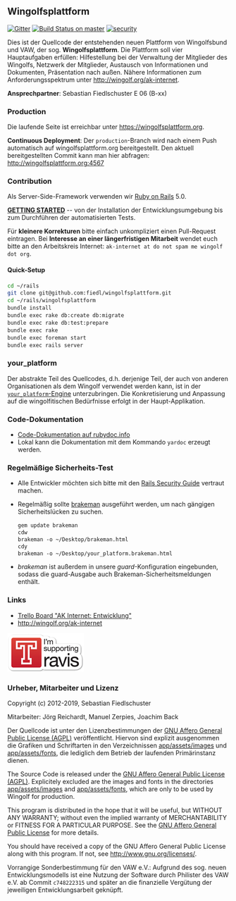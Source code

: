 ## Wingolfsplattform

[![Gitter](https://badges.gitter.im/Join_Chat.svg)](https://gitter.im/fiedl/wingolfsplattform?utm_source=badge&utm_medium=badge&utm_campaign=pr-badge)
[![Build Status on master](https://travis-ci.org/fiedl/wingolfsplattform.png?branch=master "master")](https://travis-ci.org/fiedl/wingolfsplattform)
[![security](https://hakiri.io/github/fiedl/wingolfsplattform/master.svg)](https://hakiri.io/github/fiedl/wingolfsplattform/master)

Dies ist der Quellcode der entstehenden neuen Plattform von Wingolfsbund und VAW, der sog. **Wingolfsplattform**. Die Plattform soll vier Hauptaufgaben erfüllen: Hilfestellung bei der Verwaltung der Mitglieder des Wingolfs, Netzwerk der Mitglieder, Austausch von Informationen und Dokumenten, Präsentation nach außen.
Nähere Informationen zum Anforderungsspektrum unter http://wingolf.org/ak-internet.

**Ansprechpartner**:
Sebastian Fiedlschuster  E 06  (B-xx)


### Production

Die laufende Seite ist erreichbar unter https://wingolfsplattform.org.

**Continuous Deployment**: Der `production`-Branch wird nach einem Push automatisch auf wingolfsplattform.org bereitgestellt.
Den aktuell bereitgestellten Commit kann man hier abfragen: http://wingolfsplattform.org:4567


### Contribution

Als Server-Side-Framework verwenden wir [Ruby on Rails](http://rubyonrails.org/) 5.0.

**[GETTING STARTED](https://github.com/fiedl/wingolfsplattform/wiki/Getting-Started)** -- von der Installation der Entwicklungsumgebung bis zum Durchführen der automatisierten Tests.

Für **kleinere Korrekturen** bitte einfach unkompliziert einen Pull-Request eintragen. Bei **Interesse an einer längerfristigen Mitarbeit** wendet euch bitte an den Arbeitskreis Internet: `ak-internet at do not spam me wingolf dot org`.

#### Quick-Setup

```bash
cd ~/rails
git clone git@github.com:fiedl/wingolfsplattform.git
cd ~/rails/wingolfsplattform
bundle install
bundle exec rake db:create db:migrate
bundle exec rake db:test:prepare
bundle exec rake
bundle exec foreman start
bundle exec rails server
```


### your_platform

Der abstrakte Teil des Quellcodes, d.h. derjenige Teil, der auch von anderen Organisationen als dem Wingolf verwendet werden kann, ist in der [`your_platform`-Engine](https://github.com/fiedl/your_platform) unterzubringen. Die Konkretisierung und Anpassung auf die wingolfitischen Bedürfnisse erfolgt in der Haupt-Applikation.


### Code-Dokumentation

* [Code-Dokumentation auf rubydoc.info](http://rubydoc.info/github/fiedl/wingolfsplattform/master/frames)
* Lokal kann die Dokumentation mit dem Kommando `yardoc` erzeugt werden.


### Regelmäßige Sicherheits-Test

* Alle Entwickler möchten sich bitte mit den [Rails Security Guide](http://guides.rubyonrails.org/security.html) vertraut machen.
* Regelmäßig sollte [brakeman](https://github.com/presidentbeef/brakeman) ausgeführt werden, um nach gängigen Sicherheitslücken zu suchen.

  ```
  gem update brakeman
  cdw
  brakeman -o ~/Desktop/brakeman.html
  cdy
  brakeman -o ~/Desktop/your_platform.brakeman.html
  ```

* *brakeman* ist außerdem in unsere *guard*-Konfiguration eingebunden, sodass die guard-Ausgabe auch Brakeman-Sicherheitsmeldungen enthält.


### Links

* [Trello Board "AK Internet: Entwicklung"](https://trello.com/board/ak-internet-entwicklung/50006d110ad48e941e8496d2)
* http://wingolf.org/ak-internet

[![Travis-CI-Server](https://raw.githubusercontent.com/fiedl/wingolfsplattform/master/public/images/supporttravis.png)](http://travis-ci.org)


### Urheber, Mitarbeiter und Lizenz

Copyright (c) 2012-2019, Sebastian Fiedlschuster

Mitarbeiter: Jörg Reichardt, Manuel Zerpies, Joachim Back

Der Quellcode ist unter den Lizenzbestimmungen der [GNU Affero General Public License (AGPL)](AGPL.txt) veröffentlicht. Hiervon sind explizit ausgenommen die Grafiken und Schriftarten in den Verzeichnissen [app/assets/images](app/assets/images) und [app/assets/fonts](app/assets/fonts), die lediglich dem Betrieb der laufenden Primärinstanz dienen.

The Source Code is released under the [GNU Affero General Public License (AGPL)](AGPL.txt). Explicitely excluded are the images and fonts in the directories [app/assets/images](app/assets/images) and [app/assets/fonts](app/assets/fonts), which are only to be used by Wingolf for production.

This program is distributed in the hope that it will be useful,
but WITHOUT ANY WARRANTY; without even the implied warranty of
MERCHANTABILITY or FITNESS FOR A PARTICULAR PURPOSE.  See the
[GNU Affero General Public License](AGPL.txt) for more details.

You should have received a copy of the GNU Affero General Public License
along with this program.  If not, see <http://www.gnu.org/licenses/>.

Vorrangige Sonderbestimmung für den VAW e.V.: Aufgrund des sog. neuen Entwicklungsmodells ist eine Nutzung der Software durch Philister des VAW e.V. ab Commit `c748222315` und später an die finanzielle Vergütung der jeweiligen Entwicklungsarbeit geknüpft.
